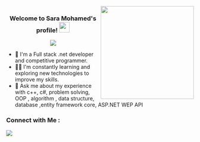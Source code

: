 
<img width="250" align="right" src="https://c.tenor.com/_DOBjnGspYAAAAAM/code-coding.gif">

<h3 align="center">
  Welcome to   Sara Mohamed's profile!
  <img src="https://media.giphy.com/media/hvRJCLFzcasrR4ia7z/giphy.gif" width="28">
</h3>

<!-- Typing SVG by DenverCoder1 - https://github.com/DenverCoder1/readme-typing-svg -->
<p align="center">
  <a href="https://github.com/DenverCoder1/readme-typing-svg"><img src="https://readme-typing-svg.herokuapp.com/?lines=Back-end%20%20developer;Always%20learning%20new%20things&font=Fira%20Code&center=true&width=440&height=45&color=f75c7e&vCenter=true&size=22"></a>
</p> 

- 🏢 I'm a Full stack .net developer and competitive programmer.
- 👨‍💻 I'm constantly learning and exploring new technologies to improve my skills.
- 💬 Ask me about my experience with c++, c#, problem solving, OOP , algorithm , data structure, database ,entity framework core, ASP.NET WEP API




### Connect with Me :

<a href="https://www.linkedin.com/in/sara-mohamed-b2256b244/" target="_blank"><img src="https://img.shields.io/badge/-Sara%20Mohmed-0077B5?style=for-the-badge&logo=Linkedin&logoColor=white"/></a>





